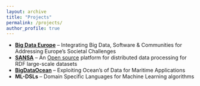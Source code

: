 ```yaml
---
layout: archive
title: "Projects"
permalink: /projects/
author_profile: true
---
```


* **[Big Data Europe](https://www.big-data-europe.eu/)** – Integrating Big Data, Software & Communities for Addressing Europe’s Societal Challenges
* **[SANSA](http://sansa-stack.net/)** – An [Open source](https://github.com/SANSA-Stack) platform for distributed data processing for RDF large-scale datasets
* **[BigDataOcean](http://www.bigdataocean.eu/)** – Exploiting Ocean’s of Data for Maritime Applications
* **ML-DSLs** – Domain Specific Languages for Machine Learning algorithms